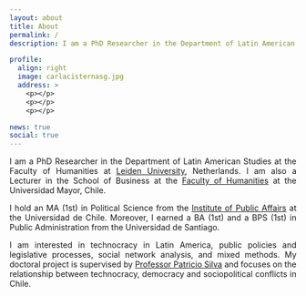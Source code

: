 ```yaml
---
layout: about
title: About
permalink: /
description: I am a PhD Researcher in the Department of Latin American Studies at Leiden University.

profile:
  align: right
  image: carlacisternasg.jpg
  address: >
    <p></p>
    <p></p>
    <p></p>

news: true
social: true
---
```


<p align="justify">I am a PhD Researcher in the Department of Latin American Studies at the Faculty of Humanities at <a href="https://www.universiteitleiden.nl/" target="_blank">Leiden University</a>, Netherlands. I am also a Lecturer in the School of Business at the <a href="https://www.umayor.cl/um/facultades/humanidades/10000" target="_blank">Faculty of Humanities</a> at the Universidad Mayor, Chile. </p>

<p align="justify">I hold an MA (1st) in Political Science from the <a href="http://www.inap.uchile.cl/" target="_blank">Institute of Public Affairs</a>  at the Universidad de Chile. Moreover, I earned a BA (1st) and a BPS (1st) in Public Administration from the Universidad de Santiago.</p>

<p align="justify">I am interested in technocracy in Latin America, public policies and legislative processes, social network analysis, and mixed methods. My doctoral project is supervised by <a href="https://www.universiteitleiden.nl/en/staffmembers/patricio-silva#tab-1" target="_blank">Professor Patricio Silva</a> and focuses on the relationship between technocracy, democracy and sociopolitical conflicts in Chile.</p>
